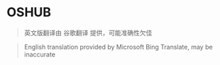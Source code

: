 # OSHUB
>英文版翻译由 谷歌翻译 提供，可能准确性欠佳

>English translation provided by Microsoft Bing Translate, may be inaccurate
